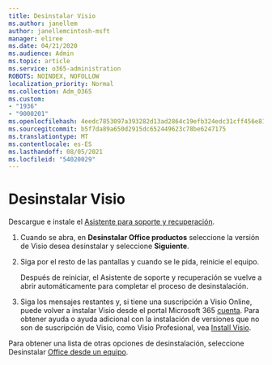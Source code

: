 ```yaml
---
title: Desinstalar Visio
ms.author: janellem
author: janellemcintosh-msft
manager: eliree
ms.date: 04/21/2020
ms.audience: Admin
ms.topic: article
ms.service: o365-administration
ROBOTS: NOINDEX, NOFOLLOW
localization_priority: Normal
ms.collection: Adm_O365
ms.custom:
- "1936"
- "9000201"
ms.openlocfilehash: 4eedc7853097a393282d13ad2864c19efb324edc31cff456e815180133dd30f1
ms.sourcegitcommit: b5f7da89a650d2915dc652449623c78be6247175
ms.translationtype: MT
ms.contentlocale: es-ES
ms.lasthandoff: 08/05/2021
ms.locfileid: "54020029"
---
```

# <a name="uninstall-visio"></a>Desinstalar Visio

Descargue e instale el [Asistente para soporte y recuperación](https://aka.ms/SARA-OfficeUninstall-Alchemy).
  
1. Cuando se abra, en **Desinstalar Office productos** seleccione la versión de Visio desea desinstalar y seleccione **Siguiente**. 
    
2. Siga por el resto de las pantallas y cuando se le pida, reinicie el equipo.
    
    Después de reiniciar, el Asistente de soporte y recuperación se vuelve a abrir automáticamente para completar el proceso de desinstalación.
    
3. Siga los mensajes restantes y, si tiene una suscripción a Visio Online, puede volver a instalar Visio desde el portal Microsoft 365 [cuenta](https://portal.office.com/account#installs). Para obtener ayuda o ayuda adicional con la instalación de versiones que no son de suscripción de Visio, como Visio Profesional, vea [Install Visio](https://support.office.com/article/f98f21e3-aa02-4827-9167-ddab5b025710?wt.mc_id=OfficeAdm_ClientDIA_Alchemy1936). 
    
Para obtener una lista de otras opciones de desinstalación, seleccione Desinstalar [Office desde un equipo](https://support.office.com/article/9dd49b83-264a-477a-8fcc-2fdf5dbf61d8?wt.mc_id=OfficeAdm_ClientDIA_Alchemy1936).